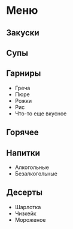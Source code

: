 # Меню

## Закуски

## Супы

## Гарниры

* Греча
* Пюре
* Рожки
* Рис
* Что-то еще вкусное


## Горячее

## Напитки
* Алкогольные
* Безалкогольные

## Десерты
* Шарлотка
* Чизкейк
* Мороженое
